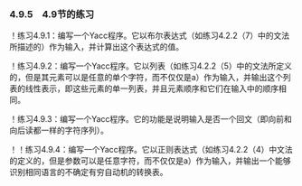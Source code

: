### 4.9.5　4.9节的练习

！练习4.9.1：编写一个Yacc程序。它以布尔表达式（如练习4.2.2（7）中的文法所描述的）作为输入，并计算出这个表达式的值。

！练习4.9.2：编写一个Yacc程序。它以列表（如练习4.2.2（5）中的文法所定义的，但是其元素可以是任意的单个字符，而不仅仅是a）作为输入，并输出这个列表的线性表示，即这些元素的单一列表，并且元素顺序和它们在输入中的顺序相同。

！练习4.9.3：编写一个Yacc程序。它的功能是说明输入是否一个回文（即向前和向后读都一样的字符序列）。

！！练习4.9.4：编写一个Yacc程序。它以正则表达式（如练习4.2.2（4）中文法的定义的，但是参数可以是任意字符，而不仅仅是a）作为输入，并输出一个能够识别相同语言的不确定有穷自动机的转换表。